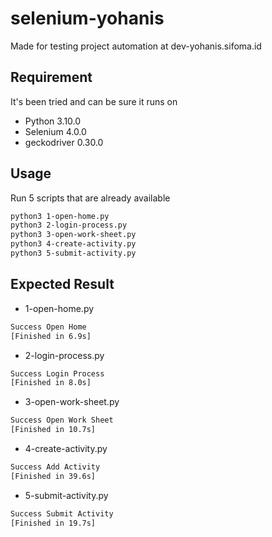 # selenium-yohanis

Made for testing project automation at dev-yohanis.sifoma.id

## Requirement

It's been tried and can be sure it runs on
- Python 3.10.0
- Selenium 4.0.0
- geckodriver 0.30.0

## Usage
Run 5 scripts that are already available
```bash
python3 1-open-home.py
python3 2-login-process.py
python3 3-open-work-sheet.py
python3 4-create-activity.py
python3 5-submit-activity.py
```
## Expected Result

- 1-open-home.py
```bash
Success Open Home
[Finished in 6.9s]
```
- 2-login-process.py
```bash
Success Login Process
[Finished in 8.0s]
```
- 3-open-work-sheet.py
```bash
Success Open Work Sheet
[Finished in 10.7s]
```
- 4-create-activity.py
```bash
Success Add Activity
[Finished in 39.6s]
```
- 5-submit-activity.py
```bash
Success Submit Activity
[Finished in 19.7s]
```

